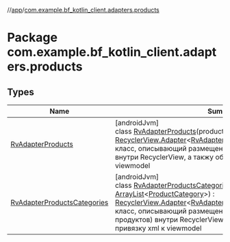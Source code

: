 //[app](../../index.md)/[com.example.bf_kotlin_client.adapters.products](index.md)

# Package com.example.bf_kotlin_client.adapters.products

## Types

| Name | Summary |
|---|---|
| [RvAdapterProducts](-rv-adapter-products/index.md) | [androidJvm]<br>class [RvAdapterProducts](-rv-adapter-products/index.md)(products: [ArrayList](https://kotlinlang.org/api/latest/jvm/stdlib/kotlin.collections/-array-list/index.html)&lt;[Product](../com.example.bf_kotlin_client.dtos.entities/-product/index.md)&gt;) : [RecyclerView.Adapter](https://developer.android.com/reference/kotlin/androidx/recyclerview/widget/RecyclerView.Adapter.html)&lt;[RvAdapterProducts.ViewHolder](-rv-adapter-products/-view-holder/index.md)&gt; <br>класс, описывающий размещение элементов(продуктов) внутри RecyclerView, а такжу обеспечивающий привязку xml к viewmodel |
| [RvAdapterProductsCategories](-rv-adapter-products-categories/index.md) | [androidJvm]<br>class [RvAdapterProductsCategories](-rv-adapter-products-categories/index.md)(categories: [ArrayList](https://kotlinlang.org/api/latest/jvm/stdlib/kotlin.collections/-array-list/index.html)&lt;[ProductCategory](../com.example.bf_kotlin_client.dtos.entities/-product-category/index.md)&gt;) : [RecyclerView.Adapter](https://developer.android.com/reference/kotlin/androidx/recyclerview/widget/RecyclerView.Adapter.html)&lt;[RvAdapterProductsCategories.ViewHolder](-rv-adapter-products-categories/-view-holder/index.md)&gt; <br>класс, описывающий размещение элементов(категорий продуктов) внутри RecyclerView, а такжу обеспечивающий привязку xml к viewmodel |
